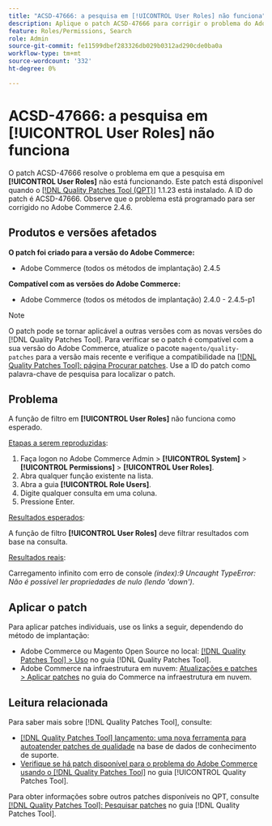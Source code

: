 ```yaml
---
title: "ACSD-47666: a pesquisa em [!UICONTROL User Roles] não funciona"
description: Aplique o patch ACSD-47666 para corrigir o problema do Adobe Commerce em que a função de filtro em [!UICONTROL User Roles] não funciona como esperado.
feature: Roles/Permissions, Search
role: Admin
source-git-commit: fe11599dbef283326db029b0312ad290cde0ba0a
workflow-type: tm+mt
source-wordcount: '332'
ht-degree: 0%

---
```


# ACSD-47666: a pesquisa em **[!UICONTROL User Roles]** não funciona

O patch ACSD-47666 resolve o problema em que a pesquisa em **[!UICONTROL User Roles]** não está funcionando. Este patch está disponível quando o [[!DNL Quality Patches Tool (QPT)]](https://experienceleague.adobe.com/en/docs/commerce-knowledge-base/kb/announcements/commerce-announcements/magento-quality-patches-released-new-tool-to-self-serve-quality-patches) 1.1.23 está instalado. A ID do patch é ACSD-47666. Observe que o problema está programado para ser corrigido no Adobe Commerce 2.4.6.

## Produtos e versões afetados

**O patch foi criado para a versão do Adobe Commerce:**

* Adobe Commerce (todos os métodos de implantação) 2.4.5

**Compatível com as versões do Adobe Commerce:**

* Adobe Commerce (todos os métodos de implantação) 2.4.0 - 2.4.5-p1

>[!NOTE]
>
>O patch pode se tornar aplicável a outras versões com as novas versões do [!DNL Quality Patches Tool]. Para verificar se o patch é compatível com a sua versão do Adobe Commerce, atualize o pacote `magento/quality-patches` para a versão mais recente e verifique a compatibilidade na [[!DNL Quality Patches Tool]: página Procurar patches](https://experienceleague.adobe.com/tools/commerce-quality-patches/index.html). Use a ID do patch como palavra-chave de pesquisa para localizar o patch.

## Problema

A função de filtro em **[!UICONTROL User Roles]** não funciona como esperado.

<u>Etapas a serem reproduzidas</u>:

1. Faça logon no Adobe Commerce Admin > **[!UICONTROL System]** > **[!UICONTROL Permissions]** > **[!UICONTROL User Roles]**.
1. Abra qualquer função existente na lista.
1. Abra a guia **[!UICONTROL Role Users]**.
1. Digite qualquer consulta em uma coluna.
1. Pressione Enter.

<u>Resultados esperados</u>:

A função de filtro **[!UICONTROL User Roles]** deve filtrar resultados com base na consulta.

<u>Resultados reais</u>:

Carregamento infinito com erro de console _(index):9 Uncaught TypeError: Não é possível ler propriedades de nulo (lendo &#39;down&#39;)_.

## Aplicar o patch

Para aplicar patches individuais, use os links a seguir, dependendo do método de implantação:

* Adobe Commerce ou Magento Open Source no local: [[!DNL Quality Patches Tool] > Uso](/help/tools/quality-patches-tool/usage.md) no guia [!DNL Quality Patches Tool].
* Adobe Commerce na infraestrutura em nuvem: [Atualizações e patches > Aplicar patches](https://experienceleague.adobe.com/docs/commerce-cloud-service/user-guide/develop/upgrade/apply-patches.html) no guia do Commerce na infraestrutura em nuvem. 

## Leitura relacionada

Para saber mais sobre [!DNL Quality Patches Tool], consulte:

* [[!DNL Quality Patches Tool] lançamento: uma nova ferramenta para autoatender patches de qualidade](https://experienceleague.adobe.com/en/docs/commerce-knowledge-base/kb/announcements/commerce-announcements/magento-quality-patches-released-new-tool-to-self-serve-quality-patches) na base de dados de conhecimento de suporte.
* [Verifique se há patch disponível para o problema do Adobe Commerce usando o  [!DNL Quality Patches Tool]](/help/tools/quality-patches-tool/patches-available-in-qpt/check-patch-for-magento-issue-with-magento-quality-patches.md) no guia [!UICONTROL Quality Patches Tool].


Para obter informações sobre outros patches disponíveis no QPT, consulte [[!DNL Quality Patches Tool]: Pesquisar patches](https://experienceleague.adobe.com/tools/commerce-quality-patches/index.html) no guia [!DNL Quality Patches Tool].
